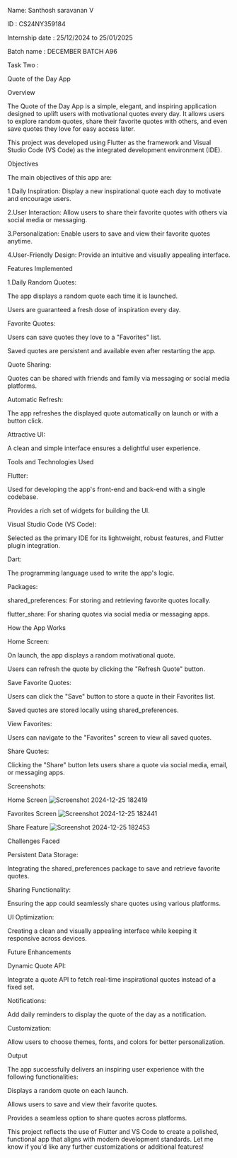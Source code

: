 Name: Santhosh saravanan V

ID : CS24NY359184

Internship date : 25/12/2024 to 25/01/2025

Batch name : DECEMBER BATCH A96

Task Two :

Quote of the Day App

Overview

The Quote of the Day App is a simple, elegant, and inspiring application designed to uplift users with motivational quotes every day. It allows users to explore random quotes, share their favorite quotes with others, and even save quotes they love for easy access later.

This project was developed using Flutter as the framework and Visual Studio Code (VS Code) as the integrated development environment (IDE).


Objectives

The main objectives of this app are:

1.Daily Inspiration: Display a new inspirational quote each day to motivate and encourage users.

2.User Interaction: Allow users to share their favorite quotes with others via social media or messaging.

3.Personalization: Enable users to save and view their favorite quotes anytime.

4.User-Friendly Design: Provide an intuitive and visually appealing interface.


Features Implemented

1.Daily Random Quotes:

  The app displays a random quote each time it is launched.
  
  Users are guaranteed a fresh dose of inspiration every day.
  
Favorite Quotes:

  Users can save quotes they love to a "Favorites" list.
  
  Saved quotes are persistent and available even after restarting the app.
  
Quote Sharing:

  Quotes can be shared with friends and family via messaging or social media platforms.

Automatic Refresh:

  The app refreshes the displayed quote automatically on launch or with a button click.
  
Attractive UI:

  A clean and simple interface ensures a delightful user experience.


  Tools and Technologies Used
  
Flutter:

  Used for developing the app's front-end and back-end with a single codebase.
  
  Provides a rich set of widgets for building the UI.
  
Visual Studio Code (VS Code):

Selected as the primary IDE for its lightweight, robust features, and Flutter plugin integration.

Dart:

The programming language used to write the app's logic.

Packages:

  shared_preferences: For storing and retrieving favorite quotes locally.
  
  flutter_share: For sharing quotes via social media or messaging apps.


How the App Works

Home Screen:

  On launch, the app displays a random motivational quote.
  
  Users can refresh the quote by clicking the "Refresh Quote" button.
  
Save Favorite Quotes:

  Users can click the "Save" button to store a quote in their Favorites list.
  
  Saved quotes are stored locally using shared_preferences.
  
View Favorites:

Users can navigate to the "Favorites" screen to view all saved quotes.

Share Quotes:

Clicking the "Share" button lets users share a quote via social media, email, or messaging apps.


Screenshots:

Home Screen
![Screenshot 2024-12-25 182419](https://github.com/user-attachments/assets/04c4a90a-b00c-4e4d-b7f6-89b201a78376)


Favorites Screen
![Screenshot 2024-12-25 182441](https://github.com/user-attachments/assets/e0c4808b-be34-44ce-b5e6-5226aabb79d1)


Share Feature
![Screenshot 2024-12-25 182453](https://github.com/user-attachments/assets/0b7266cf-12a9-42db-b83c-d0ae68f212b6)


Challenges Faced

Persistent Data Storage:

Integrating the shared_preferences package to save and retrieve favorite quotes.

Sharing Functionality:

Ensuring the app could seamlessly share quotes using various platforms.

UI Optimization:

Creating a clean and visually appealing interface while keeping it responsive across devices.


Future Enhancements

Dynamic Quote API:

  Integrate a quote API to fetch real-time inspirational quotes instead of a fixed set.
  
Notifications:

  Add daily reminders to display the quote of the day as a notification.
  
Customization:

Allow users to choose themes, fonts, and colors for better personalization.

Output

The app successfully delivers an inspiring user experience with the following functionalities:

Displays a random quote on each launch.

Allows users to save and view their favorite quotes.

Provides a seamless option to share quotes across platforms.




This project reflects the use of Flutter and VS Code to create a polished, functional app that aligns with modern development standards. Let me know if you'd like any further customizations or additional features!











